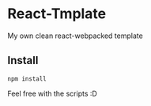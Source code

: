 # React-Tmplate
My own clean react-webpacked template

## Install
``npm install``

Feel free with the scripts :D
